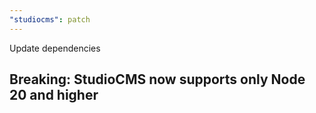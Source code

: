 ```yaml
---
"studiocms": patch
---
```


Update dependencies

## Breaking: StudioCMS now supports only Node 20 and higher
